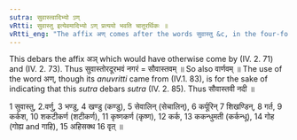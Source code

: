```yaml
---
sutra: सुवास्त्वादिभ्यो ऽण्
vRtti: सुवास्तु इत्येवमादिभ्यो ऽण् प्रत्ययो भवति चातुरर्थिकः ॥
vRtti_eng: "The affix अण् comes after the words सुवास्तु &c, in the four-fold sense."
---
```

This debars the affix अञ् which would have otherwise come by (IV. 2. 71) and (IV. 2. 73). Thus सुवास्तोरदूरभवं नगरं = सौवास्तवम् ॥ So also वार्णवम् ॥ The use of the word अण्, though its _anuvritti_ came from (IV.1. 83), is for the sake of indicating that this _sutra_ debars _sutra_ (IV. 2. 85). Thus सौवास्तवी नदी ॥

1 सुवास्तु, 2.वर्णु, 3 भण्डु, 4 खण्डु (कण्डु), 5 सेवालिन् (सेचालिन्), 6 कर्पूरिन् 7 शिखण्डिन्, 8 गर्त, 9 कर्कश, 10 शकटीकर्ण (शटीकर्ण), 11 कृष्णकर्ण (कृष्ण), 12 कर्क, 13 ककन्धुमती (कर्कन्धू), 14 गोह (गोह्य and गाहि), 15 अहिसक्थ 16 वृत् ॥
